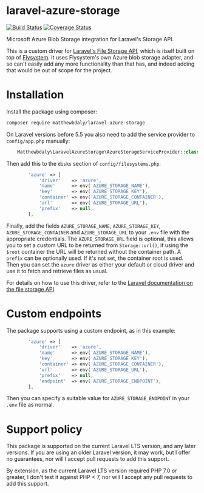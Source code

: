 # laravel-azure-storage
[![Build Status](https://travis-ci.org/matthewbdaly/laravel-azure-storage.svg?branch=master)](https://travis-ci.org/matthewbdaly/laravel-azure-storage)
[![Coverage Status](https://coveralls.io/repos/github/matthewbdaly/laravel-azure-storage/badge.svg?branch=master)](https://coveralls.io/github/matthewbdaly/laravel-azure-storage?branch=master)

Microsoft Azure Blob Storage integration for Laravel's Storage API.

This is a custom driver for [Laravel's File Storage API](https://laravel.com/docs/8.x/filesystem), which is itself built on top of [Flysystem](https://flysystem.thephpleague.com/v1/docs/). It uses Flysystem's own Azure blob storage adapter, and so can't easily add any more functionality than that has, and indeed adding that would be out of scope for the project.

# Installation

Install the package using composer:

```bash
composer require matthewbdaly/laravel-azure-storage
```

On Laravel versions before 5.5 you also need to add the service provider to `config/app.php` manually:

```php
    Matthewbdaly\LaravelAzureStorage\AzureStorageServiceProvider::class,
```

Then add this to the `disks` section of `config/filesystems.php`:

```php
        'azure' => [
            'driver'    => 'azure',
            'name'      => env('AZURE_STORAGE_NAME'),
            'key'       => env('AZURE_STORAGE_KEY'),
            'container' => env('AZURE_STORAGE_CONTAINER'),
            'url'       => env('AZURE_STORAGE_URL'),
            'prefix'    => null,
        ],
```

Finally, add the fields `AZURE_STORAGE_NAME`, `AZURE_STORAGE_KEY`, `AZURE_STORAGE_CONTAINER` and `AZURE_STORAGE_URL` to your `.env` file with the appropriate credentials. The `AZURE_STORAGE_URL` field is optional, this allows you to set a custom URL to be returned from `Storage::url()`, if using the `$root` container the URL will be returned without the container path. A `prefix` can be optionally used. If it's not set, the container root is used. Then you can set the `azure` driver as either your default or cloud driver and use it to fetch and retrieve files as usual.

For details on how to use this driver, refer to the [Laravel documentation on the file storage API](https://laravel.com/docs/7.x/filesystem).

# Custom endpoints

The package supports using a custom endpoint, as in this example:

```php
        'azure' => [
            'driver'    => 'azure',
            'name'      => env('AZURE_STORAGE_NAME'),
            'key'       => env('AZURE_STORAGE_KEY'),
            'container' => env('AZURE_STORAGE_CONTAINER'),
            'url'       => env('AZURE_STORAGE_URL'),
            'prefix'    => null,
            'endpoint'  => env('AZURE_STORAGE_ENDPOINT'),
        ],
```

Then you can specify a suitable value for `AZURE_STORAGE_ENDPOINT` in your `.env` file as normal.

# Support policy

This package is supported on the current Laravel LTS version, and any later versions. If you are using an older Laravel version, it may work, but I offer no guarantees, nor will I accept pull requests to add this support.

By extension, as the current Laravel LTS version required PHP 7.0 or greater, I don't test it against PHP < 7, nor will I accept any pull requests to add this support.
